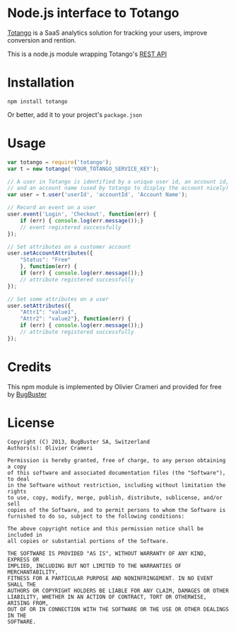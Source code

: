 Node.js interface to Totango
============================

[Totango](http://www.totango.com) is a SaaS analytics solution for tracking your users, improve conversion
and rention.

This is a node.js module wrapping Totango's [REST API](http://help.totango.com/installing-totango/quick-start-http-api-server-side-integration/)

# Installation
```
npm install totango
```
Or better, add it to your project's ```package.json```

# Usage

```js
var totango = require('totango');
var t = new totango('YOUR_TOTANGO_SERVICE_KEY');

// A user in Totango is identified by a unique user id, an account id, 
// and an account name (used by totango to display the account nicely)
var user = t.user('userId', 'accountId', 'Account Name');

// Record an event on a user
user.event('Login', 'Checkout', function(err) {
    if (err) { console.log(err.message());}
    // event registered successfully
});

// Set attributes on a customer account
user.setAccountAttributes({
    "Status": "Free"
    }, function(err) {
    if (err) { console.log(err.message());}
    // attribute registered successfully
});

// Set some attributes on a user
user.setAttributes({
    "Attr1": "value1",
    "Attr2": "value2"}, function(err) {
    if (err) { console.log(err.message());}
    // attribute registered successfully
});
```

# Credits
This npm module is implemented by Olivier Crameri and provided for free by [BugBuster](http://bugbuster.com)

# License

```
Copyright (C) 2013, BugBuster SA, Switzerland
Authors(s): Olivier Crameri

Permission is hereby granted, free of charge, to any person obtaining a copy
of this software and associated documentation files (the "Software"), to deal
in the Software without restriction, including without limitation the rights
to use, copy, modify, merge, publish, distribute, sublicense, and/or sell
copies of the Software, and to permit persons to whom the Software is
furnished to do so, subject to the following conditions:

The above copyright notice and this permission notice shall be included in
all copies or substantial portions of the Software.

THE SOFTWARE IS PROVIDED "AS IS", WITHOUT WARRANTY OF ANY KIND, EXPRESS OR
IMPLIED, INCLUDING BUT NOT LIMITED TO THE WARRANTIES OF MERCHANTABILITY,
FITNESS FOR A PARTICULAR PURPOSE AND NONINFRINGEMENT. IN NO EVENT SHALL THE
AUTHORS OR COPYRIGHT HOLDERS BE LIABLE FOR ANY CLAIM, DAMAGES OR OTHER
LIABILITY, WHETHER IN AN ACTION OF CONTRACT, TORT OR OTHERWISE, ARISING FROM,
OUT OF OR IN CONNECTION WITH THE SOFTWARE OR THE USE OR OTHER DEALINGS IN THE
SOFTWARE.
```
